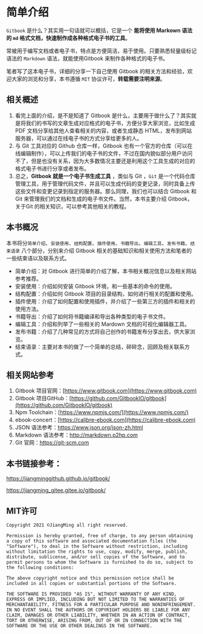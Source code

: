 # 简单介绍



`Gitbook` 是什么？其实用一句话就可以概括，它是一个 **能将使用 Markown 语法的 `md` 格式文档，快速制作成各种格式电子书的工具**。

常被用于编写文档或者电子书，特点是方便简洁，易于使用。只要熟悉轻量级标记语法的 `Markdown`  语法，就能使用Gitbook 来制作各种格式的电子书。

笔者写了这本电子书，详细的分享一下自己使用 Gitbook 的相关方法和经验，欢迎大家的浏览和分享，本书遵循 `MIT` 协议许可，**转载需要注明来源**。



## 相关概述



1. 看完上面的介绍，是不是知道了 Gitbook 是什么，主要用于做什么了？其实就是将我们的书写的文章生成对应格式的电子书，方便分享大家浏览，比如生成 PDF 文档分享给其他人查看相关的内容，或者生成静态 HTML，发布到网站服务器，可以通过在线电子书的方式分享给更多的人。
2. 与 Git 工具对应的 Github 仓库一样，Gitbook 也有一个官方的仓库（可以在线编辑制作），可以上传我们的电子书的文件，不过在国内貌似部分用户访问不了，但是也没有关系，因为大多数情况主要还是利用这个工具生成的对应的格式电子书进行分享或者发布。
3. 总之，**Gitbook 就是一个电子书生成工具** ，类似与 Git ，`Git` 是一个代码仓库管理工具，用于管理代码文件，并且可以生成代码的变更记录，同时具备上传这些文件和变更记录到指定的服务器。那么同理，我们也可以结合 Gitbook 和 Git 来管理我们的文档和生成的电子书文件。当然，本书主要介绍 Gitbook，关于Git 的相关知识，可以参考其他相关的教程。



## 本书概况



本书将分`简单介绍`、`安装使用`、`结构配置`、`插件使用`、`书籍导出`、`编辑工具`、`发布书籍`、`结束语录` 八个部分，分别来介绍 Gitbook 相关的基础知识和相关使用方法和笔者的一些结束语以及联系方式。

- 简单介绍：对 Gitbook 进行简单的介绍了解，本书相关概况信息以及相关网站参考推荐。
- 安装使用：介绍如何安装 Gitbook 环境，和一些基本的命令的使用。
- 结构配置：介绍如何 Gitbook 项目的目录结构，如何进行相关的配置和使用。
- 插件使用：介绍了如何配置和使用插件，并介绍了一些第三方的插件和相关的使用方法。
- 书籍导出：介绍了如何将书籍编译和导出各种类型的电子书文件。
- 编辑工具：介绍和列举了一些相关的 Mardown 文档的可视化编辑器工具。
- 发布书籍：介绍了几种常见的方式将自己创作的书籍发布分享出去，供大家浏览。
- 结束语录：主要对本书的做了一个简单的总结，碎碎念，回顾及相关联系方式。




## 相关网站参考



1. Gitbook 项目官网：[https://www.gitbook.com](https://www.gitbook.com)
2. Gitbook 项目GitHub：[https://github.com/GitbookIO/gitbook](https://github.com/GitbookIO/gitbook)
3. Npm Toolchain：[https://www.npmjs.com/](https://www.npmjs.com/)
4. ebook-concert：[https://calibre-ebook.com](https://calibre-ebook.com)
5. JSON 语法参考：<https://www.json.org/json-zh.html>
6. Markdown 语法参考：<http://markdown.p2hp.com>
7. Git 官网：<https://git-scm.com>



## 本书链接参考：



<https://jiangminggithub.github.io/gitbook/>

<https://jiangming_gitee.gitee.io/gitbook/>




## MIT许可

```
Copyright 2021 ©JiangMing all right reserved.

Permission is hereby granted, free of charge, to any person obtaining a copy of this software and associated documentation files (the "Software"), to deal in the Software without restriction, including without limitation the rights to use, copy, modify, merge, publish, distribute, sublicense, and/or sell copies of the Software, and to permit persons to whom the Software is furnished to do so, subject to the following conditions:

The above copyright notice and this permission notice shall be included in all copies or substantial portions of the Software.

THE SOFTWARE IS PROVIDED "AS IS", WITHOUT WARRANTY OF ANY KIND, EXPRESS OR IMPLIED, INCLUDING BUT NOT LIMITED TO THE WARRANTIES OF MERCHANTABILITY, FITNESS FOR A PARTICULAR PURPOSE AND NONINFRINGEMENT. IN NO EVENT SHALL THE AUTHORS OR COPYRIGHT HOLDERS BE LIABLE FOR ANY CLAIM, DAMAGES OR OTHER LIABILITY, WHETHER IN AN ACTION OF CONTRACT, TORT OR OTHERWISE, ARISING FROM, OUT OF OR IN CONNECTION WITH THE SOFTWARE OR THE USE OR OTHER DEALINGS IN THE SOFTWARE.
```






<!-- ex_nonav -->
<!-- ex_nolevel -->
